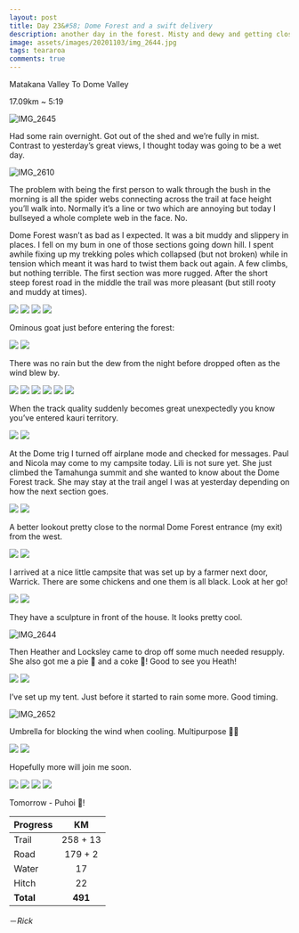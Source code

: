```yaml
---
layout: post
title: Day 23&#58; Dome Forest and a swift delivery
description: another day in the forest. Misty and dewy and getting closer to Auckland. Then a friend appeared!
image: assets/images/20201103/img_2644.jpg
tags: teararoa
comments: true
---
```


Matakana Valley To Dome Valley

17.09km ~ 5:19

![IMG_2645](/assets/images/20201103/img_2645.jpg)

Had some rain overnight. Got out of the shed and we’re fully in mist. Contrast to yesterday’s great views, I thought today was going to be a wet day.

![IMG_2610](/assets/images/20201103/img_2610.jpg)

The problem with being the first person to walk through the bush in the morning is all the spider webs connecting across the trail at face height you’ll walk into. Normally it’s a line or two which are annoying but today I bullseyed a whole complete web in the face. No.

Dome Forest wasn’t as bad as I expected. It was a bit muddy and slippery in places. I fell on my bum in one of those sections going down hill. I spent awhile fixing up my trekking poles which collapsed (but not broken) while in tension which meant it was hard to twist them back out again. A few climbs, but nothing terrible. The first section was more rugged. After the short steep forest road in the middle the trail was more pleasant (but still rooty and muddy at times).

<div class="gallery" data-columns="2">
  <img src="/assets/images/20201103/img_2612.jpg">
  <img src="/assets/images/20201103/img_2613.jpg">
  <img src="/assets/images/20201103/img_2616.jpg">
  <img src="/assets/images/20201103/img_2617.jpg">
</div>

Ominous goat just before entering the forest:

<div class="gallery" data-columns="2">
  <img src="/assets/images/20201103/img_2614.jpg">
  <img src="/assets/images/20201103/img_2615.jpg">
</div>

There was no rain but the dew from the night before dropped often as the wind blew by.

<div class="gallery" data-columns="2">
  <img src="/assets/images/20201103/img_2618.jpg">
  <img src="/assets/images/20201103/img_2620.jpg">
  <img src="/assets/images/20201103/img_2621.jpg">
  <img src="/assets/images/20201103/img_2624.jpg">
  <img src="/assets/images/20201103/img_2625.jpg">
  <img src="/assets/images/20201103/img_2627.jpg">
</div>

When the track quality suddenly becomes great unexpectedly you know you’ve entered kauri territory.

<div class="gallery" data-columns="2">
  <img src="/assets/images/20201103/img_2630.jpg">
  <img src="/assets/images/20201103/img_2631.jpg">
</div>

At the Dome trig I turned off airplane mode and checked for messages. Paul and Nicola may come to my campsite today. Lili is not sure yet. She just climbed the Tamahunga summit and she wanted to know about the Dome Forest track. She may stay at the trail angel I was at yesterday depending on how the next section goes.

<div class="gallery" data-columns="2">
  <img src="/assets/images/20201103/img_2632.jpg">
  <img src="/assets/images/20201103/img_2633.jpg">
</div>

A better lookout pretty close to the normal Dome Forest entrance (my exit) from the west.

<div class="gallery" data-columns="2">
  <img src="/assets/images/20201103/img_2635.jpg">
  <img src="/assets/images/20201103/img_2636.jpg">
</div>

I arrived at a nice little campsite that was set up by a farmer next door, Warrick. There are some chickens and one them is all black. Look at her go!

<div class="gallery" data-columns="2">
  <img src="/assets/images/20201103/img_2641.jpg">
  <img src="/assets/images/20201103/img_2642.jpg">
</div>

They have a sculpture in front of the house. It looks pretty cool.

![IMG_2644](/assets/images/20201103/img_2644.jpg)

Then Heather and Locksley came to drop off some much needed resupply. She also got me a pie 🥧 and a coke 🥤! Good to see you Heath!

<div class="gallery" data-columns="2">
  <img src="/assets/images/20201103/img_2647.jpg">
  <img src="/assets/images/20201103/img_2649.jpg">
</div>

I’ve set up my tent. Just before it started to rain some more. Good timing.

![IMG_2652](/assets/images/20201103/img_2652.jpg)

Umbrella for blocking the wind when cooling. Multipurpose 💪🏼

<div class="gallery" data-columns="2">
  <img src="/assets/images/20201103/img_2654.jpg">
  <img src="/assets/images/20201103/img_2655.jpg">
</div>

Hopefully more will join me soon.

<div class="gallery" data-columns="2">
  <img src="/assets/images/20201103/img_2656.jpg">
  <img src="/assets/images/20201103/img_2657.jpg">
  <img src="/assets/images/20201103/img_2661.jpg">
  <img src="/assets/images/20201103/img_2662.jpg">
</div>

Tomorrow - Puhoi 🧀!

| Progress | KM |
| ---- |:----:|
| Trail | 258 + 13 |
| Road | 179 + 2 |
| Water | 17 |
| Hitch | 22 |
| **Total** | **491** |

－_Rick_